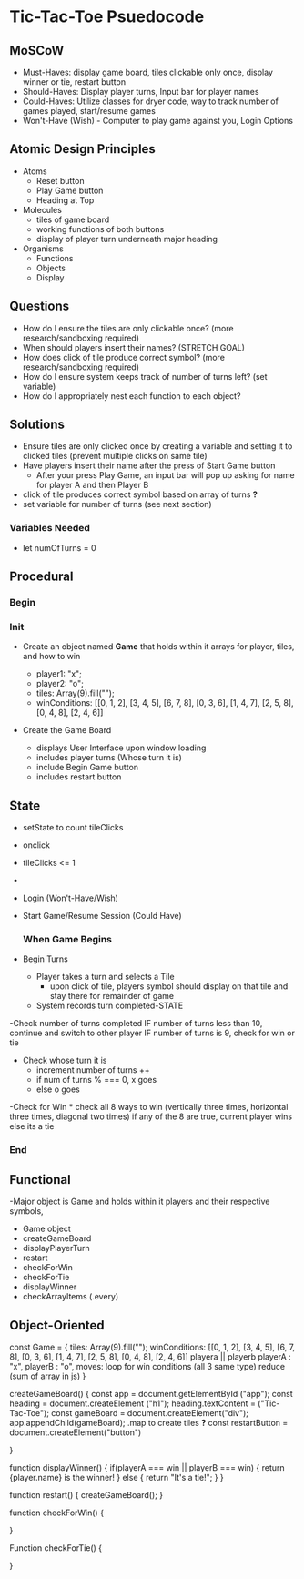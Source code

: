 # Tic-Tac-Toe Psuedocode

## MoSCoW

  * Must-Haves: display game board, tiles clickable only once, display winner or tie, restart button
  * Should-Haves: Display player turns, Input bar for player names
  * Could-Haves: Utilize classes for dryer code, way to track number of games played, start/resume games
  * Won't-Have (Wish) - Computer to play game against you, Login Options

## Atomic Design Principles
 - Atoms
    * Reset button
    * Play Game button
    * Heading at Top
 - Molecules
    * tiles of game board
    * working functions of both buttons
    * display of player turn underneath major heading
 - Organisms
   *  Functions
   *  Objects
   *  Display


## Questions
  - How do I ensure the tiles are only clickable once? (more research/sandboxing required)
  - When should players insert their names? (STRETCH GOAL)
  - How does click of tile produce correct symbol? (more research/sandboxing required)
  - How do I ensure system keeps track of number of turns left? (set variable)
  - How do I appropriately nest each function to each object?

## Solutions
- Ensure tiles are only clicked once by creating a variable and setting it to clicked tiles (prevent multiple clicks on same tile)
- Have players insert their name after the press of Start Game button
  * After your press Play Game, an input bar will pop up asking for name for player A and then Player B
 - click of tile produces correct symbol based on array of turns **?**
 - set variable for number of turns (see next section)


### Variables Needed
  - let numOfTurns = 0


## Procedural

### Begin
### Init

  - Create an object named **Game** that holds within it arrays for player, tiles, and how to win
    * player1: "x";
    * player2: "o";
    * tiles: Array(9).fill("");
    * winConditions: [[0, 1, 2], [3, 4, 5], [6, 7, 8], [0, 3, 6], [1, 4, 7], [2, 5, 8], [0, 4, 8], [2, 4, 6]]

  - Create the Game Board
    * displays User Interface upon window loading
    * includes player turns (Whose turn it is)
    * include Begin Game button
    * includes restart button


  ## State
   - setState to count tileClicks
   - onclick
   - tileClicks <= 1
   - 

  - Login (Won't-Have/Wish)
  - Start Game/Resume Session (Could Have)

    ### When Game Begins
  
  - Begin Turns
    * Player takes a turn and selects a Tile
       - upon click of tile, players symbol should display on that tile and stay there for remainder of game
    * System records turn completed-STATE 


  -Check number of turns completed
    IF number of turns less than 10, continue and switch to other player
    IF number of turns is 9, check for win or tie
     
  - Check whose turn it is
    * increment number of turns ++
    * if num of turns % === 0, x goes
    * else o goes
  
  
  -Check for Win
    * check all 8 ways to win (vertically three times, horizontal three times, diagonal two times)
    if any of the 8 are true,  current player wins
    else its a tie
    
 
   
  
### End




## Functional
-Major object is Game and holds within it players and their respective symbols, 

- Game object
- createGameBoard
- displayPlayerTurn
- restart
- checkForWin
- checkForTie
- displayWinner
- checkArrayItems (.every)



## Object-Oriented

const Game = {
tiles: Array(9).fill("");
winConditions: [[0, 1, 2], [3, 4, 5], [6, 7, 8], [0, 3, 6], [1, 4, 7], [2, 5, 8], [0, 4, 8], [2, 4, 6]] playera || playerb
playerA : "x",
playerB : "o",
moves: loop for win conditions (all 3 same type)
reduce (sum of array in js)
}

createGameBoard() {
 const app = document.getElementById ("app");
 const heading = document.createElement ("h1");
 heading.textContent = ("Tic-Tac-Toe");
 const gameBoard = document.createElement("div");
 app.appendChild(gameBoard);
 .map to create tiles **?**
 const restartButton = document.createElement("button")
 
}

function displayWinner() {
 if(playerA === win || playerB === win) {
 return {player.name} is the winner!
 }
 else {
 return "It's a tie!";
 }
}

function restart() {
createGameBoard();
}

function checkForWin() {
   
}

Function checkForTie() {
     
}
